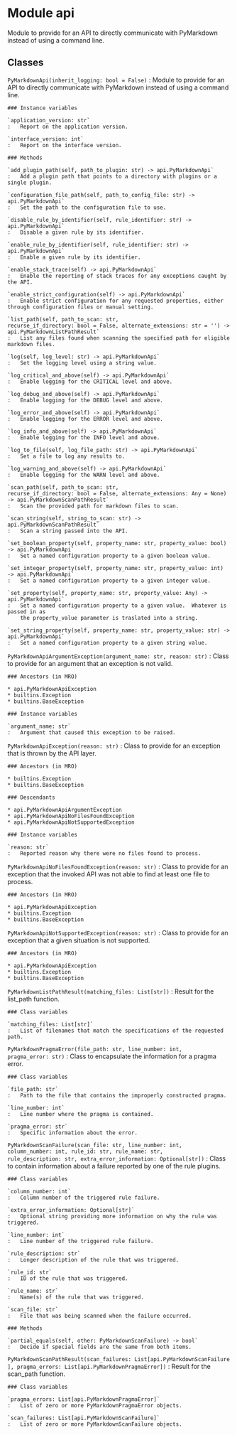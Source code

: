 Module api
==========

Module to provide for an API to directly communicate with PyMarkdown instead
of using a command line.

Classes
-------

`PyMarkdownApi(inherit_logging: bool = False)`
:   Module to provide for an API to directly communicate with PyMarkdown instead
    of using a command line.

    ### Instance variables

    `application_version: str`
    :   Report on the application version.

    `interface_version: int`
    :   Report on the interface version.

    ### Methods

    `add_plugin_path(self, path_to_plugin: str) ‑> api.PyMarkdownApi`
    :   Add a plugin path that points to a directory with plugins or a single plugin.

    `configuration_file_path(self, path_to_config_file: str) ‑> api.PyMarkdownApi`
    :   Set the path to the configuration file to use.

    `disable_rule_by_identifier(self, rule_identifier: str) ‑> api.PyMarkdownApi`
    :   Disable a given rule by its identifier.

    `enable_rule_by_identifier(self, rule_identifier: str) ‑> api.PyMarkdownApi`
    :   Enable a given rule by its identifier.

    `enable_stack_trace(self) ‑> api.PyMarkdownApi`
    :   Enable the reporting of stack traces for any exceptions caught by the API.

    `enable_strict_configuration(self) ‑> api.PyMarkdownApi`
    :   Enable strict configuration for any requested properties, either through configuration files or manual setting.

    `list_path(self, path_to_scan: str, recurse_if_directory: bool = False, alternate_extensions: str = '') ‑> api.PyMarkdownListPathResult`
    :   List any files found when scanning the specified path for eligible markdown files.

    `log(self, log_level: str) ‑> api.PyMarkdownApi`
    :   Set the logging level using a string value.

    `log_critical_and_above(self) ‑> api.PyMarkdownApi`
    :   Enable logging for the CRITICAL level and above.

    `log_debug_and_above(self) ‑> api.PyMarkdownApi`
    :   Enable logging for the DEBUG level and above.

    `log_error_and_above(self) ‑> api.PyMarkdownApi`
    :   Enable logging for the ERROR level and above.

    `log_info_and_above(self) ‑> api.PyMarkdownApi`
    :   Enable logging for the INFO level and above.

    `log_to_file(self, log_file_path: str) ‑> api.PyMarkdownApi`
    :   Set a file to log any results to.

    `log_warning_and_above(self) ‑> api.PyMarkdownApi`
    :   Enable logging for the WARN level and above.

    `scan_path(self, path_to_scan: str, recurse_if_directory: bool = False, alternate_extensions: Any = None) ‑> api.PyMarkdownScanPathResult`
    :   Scan the provided path for markdown files to scan.

    `scan_string(self, string_to_scan: str) ‑> api.PyMarkdownScanPathResult`
    :   Scan a string passed into the API.

    `set_boolean_property(self, property_name: str, property_value: bool) ‑> api.PyMarkdownApi`
    :   Set a named configuration property to a given boolean value.

    `set_integer_property(self, property_name: str, property_value: int) ‑> api.PyMarkdownApi`
    :   Set a named configuration property to a given integer value.

    `set_property(self, property_name: str, property_value: Any) ‑> api.PyMarkdownApi`
    :   Set a named configuration property to a given value.  Whatever is passed in as
        the property_value parameter is traslated into a string.

    `set_string_property(self, property_name: str, property_value: str) ‑> api.PyMarkdownApi`
    :   Set a named configuration property to a given string value.

`PyMarkdownApiArgumentException(argument_name: str, reason: str)`
:   Class to provide for an argument that an exception is not valid.

    ### Ancestors (in MRO)

    * api.PyMarkdownApiException
    * builtins.Exception
    * builtins.BaseException

    ### Instance variables

    `argument_name: str`
    :   Argument that caused this exception to be raised.

`PyMarkdownApiException(reason: str)`
:   Class to provide for an exception that is thrown by the API layer.

    ### Ancestors (in MRO)

    * builtins.Exception
    * builtins.BaseException

    ### Descendants

    * api.PyMarkdownApiArgumentException
    * api.PyMarkdownApiNoFilesFoundException
    * api.PyMarkdownApiNotSupportedException

    ### Instance variables

    `reason: str`
    :   Reported reason why there were no files found to process.

`PyMarkdownApiNoFilesFoundException(reason: str)`
:   Class to provide for an exception that the invoked API was not able to find at least one file to process.

    ### Ancestors (in MRO)

    * api.PyMarkdownApiException
    * builtins.Exception
    * builtins.BaseException

`PyMarkdownApiNotSupportedException(reason: str)`
:   Class to provide for an exception that a given situation is not supported.

    ### Ancestors (in MRO)

    * api.PyMarkdownApiException
    * builtins.Exception
    * builtins.BaseException

`PyMarkdownListPathResult(matching_files: List[str])`
:   Result for the list_path function.

    ### Class variables

    `matching_files: List[str]`
    :   List of filenames that match the specifications of the requested path.

`PyMarkdownPragmaError(file_path: str, line_number: int, pragma_error: str)`
:   Class to encapsulate the information for a pragma error.

    ### Class variables

    `file_path: str`
    :   Path to the file that contains the improperly constructed pragma.

    `line_number: int`
    :   Line number where the pragma is contained.

    `pragma_error: str`
    :   Specific information about the error.

`PyMarkdownScanFailure(scan_file: str, line_number: int, column_number: int, rule_id: str, rule_name: str, rule_description: str, extra_error_information: Optional[str])`
:   Class to contain information about a failure reported by one of the rule plugins.

    ### Class variables

    `column_number: int`
    :   Column number of the triggered rule failure.

    `extra_error_information: Optional[str]`
    :   Optional string providing more information on why the rule was triggered.

    `line_number: int`
    :   Line number of the triggered rule failure.

    `rule_description: str`
    :   Longer description of the rule that was triggered.

    `rule_id: str`
    :   ID of the rule that was triggered.

    `rule_name: str`
    :   Name(s) of the rule that was triggered.

    `scan_file: str`
    :   File that was being scanned when the failure occurred.

    ### Methods

    `partial_equals(self, other: PyMarkdownScanFailure) ‑> bool`
    :   Decide if special fields are the same from both items.

`PyMarkdownScanPathResult(scan_failures: List[api.PyMarkdownScanFailure], pragma_errors: List[api.PyMarkdownPragmaError])`
:   Result for the scan_path function.

    ### Class variables

    `pragma_errors: List[api.PyMarkdownPragmaError]`
    :   List of zero or more PyMarkdownPragmaError objects.

    `scan_failures: List[api.PyMarkdownScanFailure]`
    :   List of zero or more PyMarkdownScanFailure objects.
